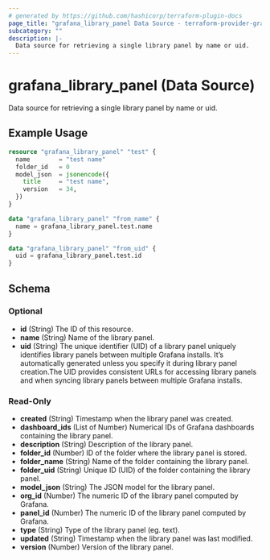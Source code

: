 ```yaml
---
# generated by https://github.com/hashicorp/terraform-plugin-docs
page_title: "grafana_library_panel Data Source - terraform-provider-grafana"
subcategory: ""
description: |-
  Data source for retrieving a single library panel by name or uid.
---
```


# grafana_library_panel (Data Source)

Data source for retrieving a single library panel by name or uid.

## Example Usage

```terraform
resource "grafana_library_panel" "test" {
  name        = "test name"
  folder_id   = 0
  model_json  = jsonencode({
    title     = "test name",
    version   = 34,
  })
}

data "grafana_library_panel" "from_name" {
  name = grafana_library_panel.test.name
}

data "grafana_library_panel" "from_uid" {
  uid = grafana_library_panel.test.id
}
```

<!-- schema generated by tfplugindocs -->
## Schema

### Optional

- **id** (String) The ID of this resource.
- **name** (String) Name of the library panel.
- **uid** (String) The unique identifier (UID) of a library panel uniquely identifies library panels between multiple Grafana installs. It’s automatically generated unless you specify it during library panel creation.The UID provides consistent URLs for accessing library panels and when syncing library panels between multiple Grafana installs.

### Read-Only

- **created** (String) Timestamp when the library panel was created.
- **dashboard_ids** (List of Number) Numerical IDs of Grafana dashboards containing the library panel.
- **description** (String) Description of the library panel.
- **folder_id** (Number) ID of the folder where the library panel is stored.
- **folder_name** (String) Name of the folder containing the library panel.
- **folder_uid** (String) Unique ID (UID) of the folder containing the library panel.
- **model_json** (String) The JSON model for the library panel.
- **org_id** (Number) The numeric ID of the library panel computed by Grafana.
- **panel_id** (Number) The numeric ID of the library panel computed by Grafana.
- **type** (String) Type of the library panel (eg. text).
- **updated** (String) Timestamp when the library panel was last modified.
- **version** (Number) Version of the library panel.



